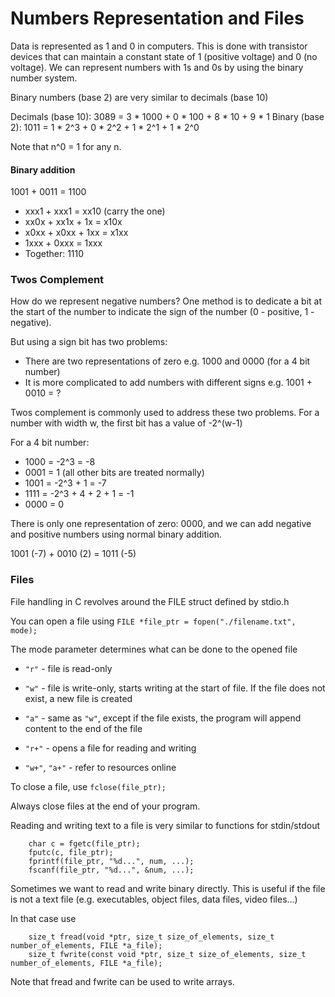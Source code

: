 # Numbers Representation and Files
Data is represented as 1 and 0 in computers. This is done with transistor devices that can maintain a constant state of 1 (positive voltage) and 0 (no voltage). We can represent numbers with 1s and 0s by using the binary number system.

Binary numbers (base 2) are very similar to decimals (base 10)

Decimals (base 10): 3089 = 3 * 1000 + 0 * 100 + 8 * 10 + 9 * 1
Binary (base 2): 1011 = 1 * 2^3 + 0 * 2^2 + 1 * 2^1 + 1 * 2^0

Note that n^0 = 1 for any n.

#### Binary addition
1001 + 0011 = 1100

* xxx1 + xxx1 = xx10 (carry the one)
* xx0x + xx1x + 1x = x10x
* x0xx + x0xx + 1xx = x1xx
* 1xxx + 0xxx = 1xxx
* Together: 1110

### Twos Complement
How do we represent negative numbers? One method is to dedicate a bit at the start of the number to indicate the sign of the number (0 - positive, 1 - negative). 

But using a sign bit has two problems:
* There are two representations of zero e.g. 1000 and 0000 (for a 4 bit number)
* It is more complicated to add numbers with different signs e.g. 1001 + 0010 = ?

Twos complement is commonly used to address these two problems. For a number with width w, the first bit has a value of -2^(w-1)

For a 4 bit number:
* 1000 = -2^3 = -8
* 0001 = 1 (all other bits are treated normally)
* 1001 = -2^3 + 1 = -7
* 1111 = -2^3 + 4 + 2 + 1 = -1
* 0000 = 0

There is only one representation of zero: 0000, and we can add negative and positive numbers using normal binary addition.

1001 (-7) + 0010 (2) = 1011 (-5)

<!-- ### Floating point numbers
TBW -->

### Files
File handling in C revolves around the FILE struct defined by stdio.h

You can open a file using
```FILE *file_ptr = fopen("./filename.txt", mode);```

The mode parameter determines what can be done to the opened file
* ```"r"``` - file is read-only
* ```"w"``` - file is write-only, starts writing at the start of file. If the file does not exist, a new file is created
* ```"a"``` - same as ```"w"```, except if the file exists, the program will append content to the end of the file

* ```"r+"``` - opens a file for reading and writing
* ```"w+"```, ```"a+"``` - refer to resources online

To close a file, use
```fclose(file_ptr);```

Always close files at the end of your program.

Reading and writing text to a file is very similar to functions for stdin/stdout

        char c = fgetc(file_ptr);
        fputc(c, file_ptr);
        fprintf(file_ptr, "%d...", num, ...);
        fscanf(file_ptr, "%d...", &num, ...);

Sometimes we want to read and write binary directly. This is useful if the file is not a text file (e.g. executables, object files, data files, video files...)

In that case use

        size_t fread(void *ptr, size_t size_of_elements, size_t number_of_elements, FILE *a_file);
        size_t fwrite(const void *ptr, size_t size_of_elements, size_t number_of_elements, FILE *a_file);

Note that fread and fwrite can be used to write arrays.